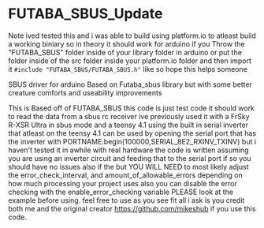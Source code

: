 # FUTABA_SBUS_Update
Note ived tested this and i was able to build using platform.io to atleast build a working biniary so in theory it should work for arduino if you Throw the "FUTABA_SBUS" folder inside of your library folder in arduino or put the folder inside of the src folder inside your platform.io folder and then import it `#include "FUTABA_SBUS/FUTABA_SBUS.h"` like so hope this helps someone

SBUS driver for arduino Based on Futaba_sbus library but with some better creature comforts and useability improvements

This is Based off of FUTABA_SBUS this code is just test code it should work to read the data from a sbus rc receiver ive previously used it with a FrSky R-XSR Ultra in sbus mode and a teensy 4.1 using the built in serial inverter that atleast on the teensy 4.1 can be used by opening the serial port that has the inverter with PORTNAME.begin(100000,SERIAL_8E2_RXINV_TXINV) but i haven't tested it in awhile with real hardware the code is written assuming you are using an inverter circuit and feeding that to the serial port if so you should have no issues also if the  but YOU WILL NEED to most likely adjust the error_check_interval, and amount_of_allowable_errors depending on how much processing your project uses also you can disable the error checking with the enable_error_checking variable PLEASE look at the example before using. feel free to use as you see fit all i ask is you credit both me and the original creator https://github.com/mikeshub if you use this code.
